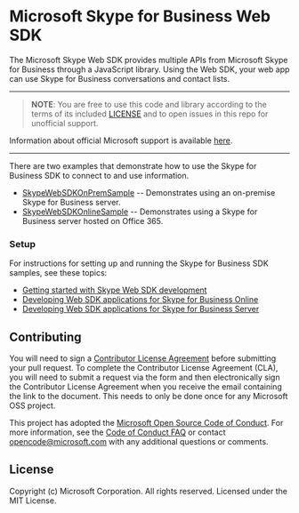 # Microsoft Skype for Business Web SDK

The Microsoft Skype Web SDK provides multiple APIs from Microsoft Skype for Business through a JavaScript library. Using the Web SDK, your web app can use Skype for Business conversations and contact lists.

---

>**NOTE**: You are free to use this code and library according to the terms of its included [LICENSE](https://github.com/OfficeDev/skype-web-sdk-samples/blob/master/license.md) and to open issues in this repo for unofficial support.

Information about official Microsoft support is available [here][support-placeholder].

[support-placeholder]: https://support.microsoft.com/

---

There are two examples that demonstrate how to use the Skype for Business SDK to connect to and use information.

* [SkypeWebSDKOnPremSample](https://github.com/OfficeDev/skype-web-sdk-samples/tree/master/SkypeWebSDKOnPremSample) -- Demonstrates using an on-premise Skype for Business server.
* [SkypeWebSDKOnlineSample](https://github.com/OfficeDev/skype-web-sdk-samples/tree/master/SkypeWebSDKOnlineSample) -- Demonstrates using a Skype for Business server hosted on Office 365.


### Setup

For instructions for setting up and running the Skype for Business SDK samples, see these topics:

* [Getting started with Skype Web SDK development](https://msdn.microsoft.com/en-us/library/office/mt150216(v=office.16).aspx)
* [Developing Web SDK applications for Skype for Business Online](https://msdn.microsoft.com/en-us/library/office/mt622687(v=office.16).aspx)
* [Developing Web SDK applications for Skype for Business Server](https://msdn.microsoft.com/en-us/library/office/mt622781(v=office.16).aspx)


## Contributing
You will need to sign a [Contributor License Agreement](https://cla.microsoft.com/) before submitting your pull request. To complete the Contributor License Agreement (CLA), you will need to submit a request via the form and then electronically sign the Contributor License Agreement when you receive the email containing the link to the document. This needs to only be done once for any Microsoft  OSS project.

This project has adopted the [Microsoft Open Source Code of Conduct](https://opensource.microsoft.com/codeofconduct/). For more information, see the [Code of Conduct FAQ](https://opensource.microsoft.com/codeofconduct/faq/) or contact [opencode@microsoft.com](mailto:opencode@microsoft.com) with any additional questions or comments.

## License
Copyright (c) Microsoft Corporation. All rights reserved. Licensed under the MIT License.

